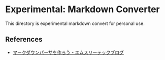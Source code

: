 # Experimental: Markdown Converter

This directory is experimental markdown convert for personal use.

## References

- [マークダウンパーサを作ろう - エムスリーテックブログ](https://www.m3tech.blog/entry/2021/08/23/124000)
